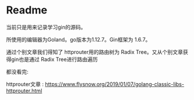 # Readme

当前只是用来记录学习gin的源码。

所使用的编辑器为Goland。go版本为1.12.7。Gin框架为 1.6.7。

通过个别文章我们得知了 httprouter用的路由树为 Radix Tree。又从个别文章获得gin也是通过 Radix Tree进行路由遍历 

都没看完: 

httprouter文章 : https://www.flysnow.org/2019/01/07/golang-classic-libs-httprouter.html 

